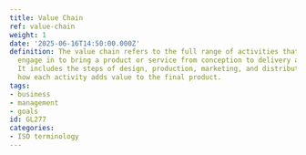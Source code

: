 ```yaml
---
title: Value Chain
ref: value-chain
weight: 1
date: '2025-06-16T14:50:00.000Z'
definition: The value chain refers to the full range of activities that businesses
  engage in to bring a product or service from conception to delivery and beyond.
  It includes the steps of design, production, marketing, and distribution, highlighting
  how each activity adds value to the final product.
tags:
- business
- management
- goals
id: GL277
categories:
- ISO terminology
---
```



